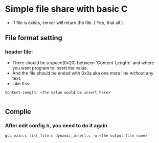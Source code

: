 # Simple file share with basic C
- If file is exists, server will return the file. ( Yep, that all )

## File format setting
### header file:
- There should be a space(0x20) between 'Content-Length:' and where you want program to insert the value.
- And the file should be ended with 0x0a aka one more line without any text.
- Like this:
```
Content-Length: <the value would be insert here>


```

## Complie
### After edit config.h, you need to do it again
```
gcc main.c list_file.c dynamic_insert.c -o <the output file name>
```
